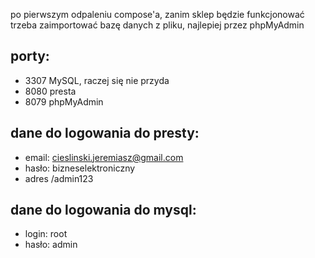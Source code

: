 po  pierwszym odpaleniu compose'a, zanim sklep będzie funkcjonować trzeba zaimportować bazę danych z pliku, najlepiej przez phpMyAdmin

## porty:
- 3307 MySQL, raczej się nie przyda
- 8080 presta
- 8079 phpMyAdmin

## dane do logowania do presty:
- email: cieslinski.jeremiasz@gmail.com
- hasło: bizneselektroniczny
- adres /admin123

## dane do logowania do mysql:
- login: root
- hasło: admin